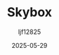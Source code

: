 ---
title: "Skybox"
layout: single
date: 2025-05-29
categories: [笔记]
tags: [Unity, Unity Component, Light, Render, Graphics]
author: "ljf12825"
---
